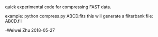 quick experimental code for compressing FAST data.

example:
python compress.py ABCD.fits
this will generate a filterbank file: ABCD.fil


-Weiwei Zhu
2018-05-27
